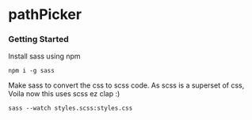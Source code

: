 # pathPicker

### Getting Started

Install sass using npm

    npm i -g sass
  
Make sass to convert the css to scss code. As scss is a superset of css, Voila now this uses scss ez clap :)

    sass --watch styles.scss:styles.css 
  
